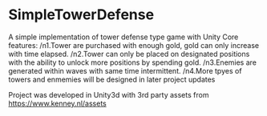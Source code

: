 # SimpleTowerDefense
A simple implementation of tower defense type game with Unity
Core features:
/n1.Tower are purchased with enough gold, gold can only increase with time elapsed.
/n2.Tower can only be placed on designated positions with the ability to unlock more positions by spending gold.
/n3.Enemies are generated within waves with same time intermittent.
/n4.More tpyes of towers and enmemies will be designed in later project updates




Project was developed in Unity3d with 3rd party assets from https://www.kenney.nl/assets
